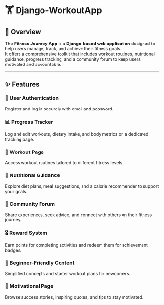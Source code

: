 # 🏋️ Django-WorkoutApp  

## 📖 Overview  
The **Fitness Journey App** is a **Django-based web application** designed to help users manage, track, and achieve their fitness goals.  
It offers a comprehensive toolkit that includes workout routines, nutritional guidance, progress tracking, and a community forum to keep users motivated and accountable.  

---

## ✨ Features  

### 🔐 User Authentication  
Register and log in securely with email and password.  

### 📊 Progress Tracker  
Log and edit workouts, dietary intake, and body metrics on a dedicated tracking page.  

### 💪 Workout Page  
Access workout routines tailored to different fitness levels.  

### 🥗 Nutritional Guidance  
Explore diet plans, meal suggestions, and a calorie recommender to support your goals.  

### 💬 Community Forum  
Share experiences, seek advice, and connect with others on their fitness journey.  

### 🎖️ Reward System  
Earn points for completing activities and redeem them for achievement badges.  

### 🌱 Beginner-Friendly Content  
Simplified concepts and starter workout plans for newcomers.  

### 🚀 Motivational Page  
Browse success stories, inspiring quotes, and tips to stay motivated.  

